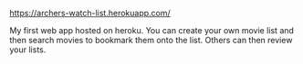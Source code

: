 https://archers-watch-list.herokuapp.com/

My first web app hosted on heroku. You can create your own movie list and then search movies to bookmark them onto the list. Others can then review your lists.
